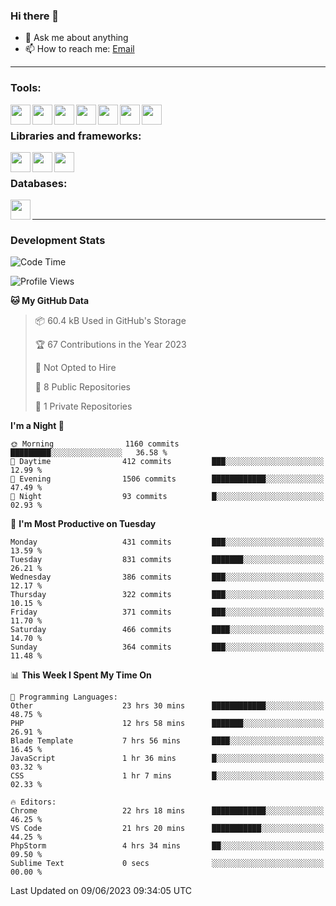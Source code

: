 ### Hi there 👋

- 💬 Ask me about anything
- 📫 How to reach me: [Email]

---

### Tools:
<img align='left' height="32" width="32" src="https://cdn.jsdelivr.net/npm/simple-icons@4.8.0/icons/phpstorm.svg" />
<img align='left' height="32" width="32" src="https://cdn.jsdelivr.net/npm/simple-icons@4.8.0/icons/webstorm.svg" />
<img align='left' height="32" width="32" src="https://cdn.jsdelivr.net/npm/simple-icons@4.8.0/icons/visualstudiocode.svg" />
<img align='left' height="32" width="32" src="https://cdn.jsdelivr.net/npm/simple-icons@4.8.0/icons/sublimetext.svg" />
<img align='left' height="32" width="32" src="https://cdn.jsdelivr.net/npm/simple-icons@4.8.0/icons/laragon.svg" />
<img align='left' height="32" width="32" src="https://cdn.jsdelivr.net/npm/simple-icons@4.8.0/icons/docker.svg" />
<img align='left' height="32" width="32" src="https://cdn.jsdelivr.net/npm/simple-icons@4.8.0/icons/amazonaws.svg" />
<br>

### Libraries and frameworks:
<img align='left' height="32" width="32" src="https://cdn.jsdelivr.net/npm/simple-icons@4.8.0/icons/laravel.svg" />
<img align='left' height="32" width="32" src="https://cdn.jsdelivr.net/npm/simple-icons@4.8.0/icons/vue-dot-js.svg" />
<img align='left' height="32" width="32" src="https://cdn.jsdelivr.net/npm/simple-icons@4.8.0/icons/jquery.svg" />
<br>

### Databases:
<img align='left' height="32" width="32" src="https://cdn.jsdelivr.net/npm/simple-icons@4.8.0/icons/mysql.svg" />
<br>

---
### Development Stats
<!--START_SECTION:waka-->
![Code Time](http://img.shields.io/badge/Code%20Time-1%2C766%20hrs%208%20mins-blue)

![Profile Views](http://img.shields.io/badge/Profile%20Views-0-blue)

**🐱 My GitHub Data** 

> 📦 60.4 kB Used in GitHub's Storage 
 > 
> 🏆 67 Contributions in the Year 2023
 > 
> 🚫 Not Opted to Hire
 > 
> 📜 8 Public Repositories 
 > 
> 🔑 1 Private Repositories 
 > 
**I'm a Night 🦉** 

```text
🌞 Morning                1160 commits        █████████░░░░░░░░░░░░░░░░   36.58 % 
🌆 Daytime                412 commits         ███░░░░░░░░░░░░░░░░░░░░░░   12.99 % 
🌃 Evening                1506 commits        ████████████░░░░░░░░░░░░░   47.49 % 
🌙 Night                  93 commits          █░░░░░░░░░░░░░░░░░░░░░░░░   02.93 % 
```
📅 **I'm Most Productive on Tuesday** 

```text
Monday                   431 commits         ███░░░░░░░░░░░░░░░░░░░░░░   13.59 % 
Tuesday                  831 commits         ███████░░░░░░░░░░░░░░░░░░   26.21 % 
Wednesday                386 commits         ███░░░░░░░░░░░░░░░░░░░░░░   12.17 % 
Thursday                 322 commits         ███░░░░░░░░░░░░░░░░░░░░░░   10.15 % 
Friday                   371 commits         ███░░░░░░░░░░░░░░░░░░░░░░   11.70 % 
Saturday                 466 commits         ████░░░░░░░░░░░░░░░░░░░░░   14.70 % 
Sunday                   364 commits         ███░░░░░░░░░░░░░░░░░░░░░░   11.48 % 
```


📊 **This Week I Spent My Time On** 

```text
💬 Programming Languages: 
Other                    23 hrs 30 mins      ████████████░░░░░░░░░░░░░   48.75 % 
PHP                      12 hrs 58 mins      ███████░░░░░░░░░░░░░░░░░░   26.91 % 
Blade Template           7 hrs 56 mins       ████░░░░░░░░░░░░░░░░░░░░░   16.45 % 
JavaScript               1 hr 36 mins        █░░░░░░░░░░░░░░░░░░░░░░░░   03.32 % 
CSS                      1 hr 7 mins         █░░░░░░░░░░░░░░░░░░░░░░░░   02.33 % 

🔥 Editors: 
Chrome                   22 hrs 18 mins      ████████████░░░░░░░░░░░░░   46.25 % 
VS Code                  21 hrs 20 mins      ███████████░░░░░░░░░░░░░░   44.25 % 
PhpStorm                 4 hrs 34 mins       ██░░░░░░░░░░░░░░░░░░░░░░░   09.50 % 
Sublime Text             0 secs              ░░░░░░░░░░░░░░░░░░░░░░░░░   00.00 % 
```


 Last Updated on 09/06/2023 09:34:05 UTC
<!--END_SECTION:waka-->

[huyviet]: https://huyviet.vn/
[EMAIl]: https://mail.google.com/mail/u/0/?fs=1&tf=cm&source=mailto&to=huynguyenviet0110@gmail.com
